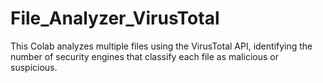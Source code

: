 # File_Analyzer_VirusTotal
This Colab analyzes multiple files using the VirusTotal API, identifying the number of security engines that classify each file as malicious or suspicious.
